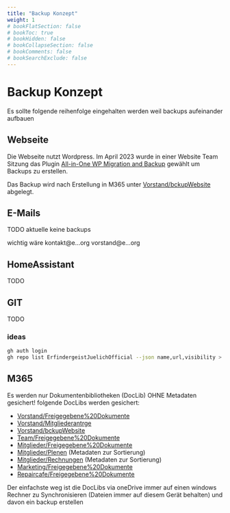 ```yaml
---
title: "Backup Konzept"
weight: 1
# bookFlatSection: false
# bookToc: true
# bookHidden: false
# bookCollapseSection: false
# bookComments: false
# bookSearchExclude: false
---
```

# Backup Konzept

Es sollte folgende reihenfolge eingehalten werden weil backups aufeinander aufbauen

## Webseite

Die Webseite nutzt Wordpress. Im April 2023 wurde in einer Website Team Sitzung das Plugin [All-in-One WP Migration and Backup](https://wordpress.org/plugins/all-in-one-wp-migration/) gewählt um Backups zu erstellen.

Das Backup wird nach Erstellung in M365 unter [Vorstand/bckupWebsite](https://erfindergeist.sharepoint.com/sites/Vorstand/bckupWebsite) abgelegt.

## E-Mails

TODO aktuelle keine backups

wichtig wäre
kontakt@e...org
vorstand@e...org

## HomeAssistant

TODO

## GIT

TODO

### ideas

 ```bash
gh auth login
gh repo list ErfindergeistJuelichOfficial --json name,url,visibility > out.json  
```

## M365

Es werden nur Dokumentenbibliotheken (DocLib)  OHNE Metadaten gesichert!
folgende DocLibs werden gesichert:

- [Vorstand/Freigegebene%20Dokumente](https://erfindergeist.sharepoint.com/sites/Vorstand/Freigegebene%20Dokumente/)
- [Vorstand/Mitgliederantrge](https://erfindergeist.sharepoint.com/sites/Vorstand/Mitgliederantrge)
- [Vorstand/bckupWebsite](https://erfindergeist.sharepoint.com/sites/Vorstand/bckupWebsite)
- [Team/Freigegebene%20Dokumente](https://erfindergeist.sharepoint.com/sites/Team/Freigegebene%20Dokumente)
- [Mitglieder/Freigegebene%20Dokumente](https://erfindergeist.sharepoint.com/sites/Mitglieder/Freigegebene%20Dokumente)
- [Mitglieder/Plenen](https://erfindergeist.sharepoint.com/sites/Mitglieder/Plenen) (Metadaten zur Sortierung)
- [Mitglieder/Rechnungen](https://erfindergeist.sharepoint.com/sites/Mitglieder/Rechnungen) (Metadaten zur Sortierung)
- [Marketing/Freigegebene%20Dokumente](https://erfindergeist.sharepoint.com/sites/Marketing/Freigegebene%20Dokumente)
- [Repaircafe/Freigegebene%20Dokumente](https://erfindergeist.sharepoint.com/sites/Repaircafe/Freigegebene%20Dokumente)

Der einfachste weg ist die DocLibs via oneDrive immer auf einen windows Rechner zu Synchronisieren (Dateien immer auf diesem Gerät behalten) und davon ein backup erstellen
